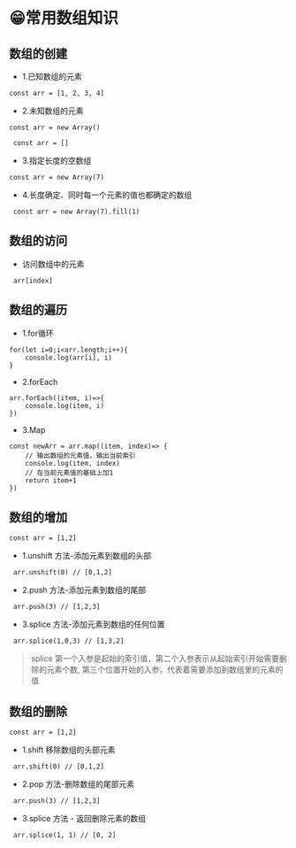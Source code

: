# 😁常用数组知识
## 数组的创建
- 1.已知数组的元素

`
const arr = [1, 2, 3, 4] 
`
- 2.未知数组的元素

`
const arr = new Array()
`

` 
const arr = []
`
- 3.指定长度的空数组

`
const arr = new Array(7)
`
- 4.长度确定、同时每一个元素的值也都确定的数组

` 
const arr = new Array(7).fill(1)
`
## 数组的访问
- 访问数组中的元素

` 
arr[index]
` 

## 数组的遍历
- 1.for循环
```
for(let i=0;i<arr.length;i++){
    console.log(arr[i], i)
}
```
- 2.forEach
```
arr.forEach((item, i)=>{
    console.log(item, i)
})
```
- 3.Map
```
const newArr = arr.map((item, index)=> {
    // 输出数组的元素值，输出当前索引
    console.log(item, index)
    // 在当前元素值的基础上加1
    return item+1
})
```
## 数组的增加
`const arr = [1,2]`
- 1.unshift 方法-添加元素到数组的头部

` 
arr.unshift(0) // [0,1,2]
`
- 2.push 方法-添加元素到数组的尾部

` 
arr.push(3) // [1,2,3]
`
- 3.splice 方法-添加元素到数组的任何位置

` 
arr.splice(1,0,3) // [1,3,2]
`
> splice 第一个入参是起始的索引值，第二个入参表示从起始索引开始需要删除的元素个数, 第三个位置开始的入参，代表着需要添加到数组里的元素的值
## 数组的删除
`const arr = [1,2]`
- 1.shift 移除数组的头部元素

` 
arr.shift(0) // [0,1,2]
`
- 2.pop 方法-删除数组的尾部元素

` 
arr.push(3) // [1,2,3]
`
- 3.splice 方法 - 返回删除元素的数组

` 
arr.splice(1, 1) // [0, 2]
`
